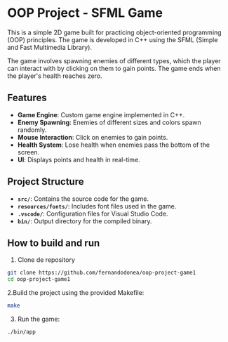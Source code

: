 # OOP Project - SFML Game

This is a simple 2D game built for practicing object-oriented programming (OOP) principles. The game is developed in C++ using the SFML (Simple and Fast Multimedia Library). 

The game involves spawning enemies of different types, which the player can interact with by clicking on them to gain points. The game ends when the player's health reaches zero.


## Features

- **Game Engine**: Custom game engine implemented in C++.
- **Enemy Spawning**: Enemies of different sizes and colors spawn randomly.
- **Mouse Interaction**: Click on enemies to gain points.
- **Health System**: Lose health when enemies pass the bottom of the screen.
- **UI**: Displays points and health in real-time.

## Project Structure

- **`src/`**: Contains the source code for the game.
- **`resources/fonts/`**: Includes font files used in the game.
- **`.vscode/`**: Configuration files for Visual Studio Code.
- **`bin/`**: Output directory for the compiled binary.

## How to build and run

1. Clone de repository
```bash
git clone https://github.com/fernandodonea/oop-project-game1
cd oop-project-game1
```
2.Build the project using the provided Makefile:
```bash
make
```
3. Run the game:
```bash
./bin/app
```

